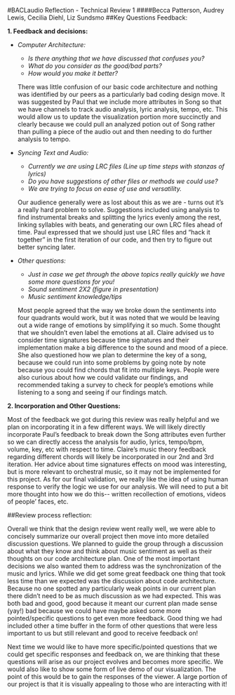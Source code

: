 #BACLaudio Reflection - Technical Review 1
####Becca Patterson, Audrey Lewis, Cecilia Diehl, Liz Sundsmo
##Key Questions Feedback:

**1. Feedback and decisions:**      
* _Computer Architecture:_
  * _Is there anything that we have discussed that confuses you?_
  * _What do you consider as the good/bad parts?_
  * _How would you make it better?_

  There was little confusion of our basic code architecture and nothing was identified by our peers as a particularly bad coding design move. It was suggested by Paul that we include more attributes in Song so that we have channels to track audio analysis, lyric analysis, tempo, etc. This would allow us to update the visualization portion more succinctly and clearly because we could pull an analyzed potion out of Song rather than pulling a piece of the audio out and then needing to do further analysis to tempo. 


* _Syncing Text and Audio:_
  * _Currently we are using LRC files (Line up time steps with stanzas of lyrics)_ 
  * _Do you have suggestions of other files or methods we could use?_
  * _We are trying to focus on ease of use and versatility._

  Our audience generally were as lost about this as we are - turns out it’s a really hard problem to solve. Suggestions included using analysis to find instrumental breaks and splitting the lyrics evenly among the rest, linking syllables with beats, and generating our own LRC files ahead of time. Paul expressed that we should just use LRC files and “hack it together” in the first iteration of our code, and then try to figure out better syncing later.


* _Other questions:_
  * _Just in case we get through the above topics really quickly we have some more questions for you!_ 
  * _Sound sentiment 2X2 (figure in presentation)_
  * _Music sentiment knowledge/tips_

  Most people agreed that the way we broke down the sentiments into four quadrants would work, but it was noted that we would be leaving out a wide range of emotions by simplifying it so much.  Some thought that we shouldn’t even label the emotions at all. Claire advised us to consider time signatures because time signatures and their implementation make a big difference to the sound and mood of a piece.  She also questioned how we plan to determine the key of a song, because we could run into some problems by going note by note because you could find chords that fit into multiple keys.  People were also curious about how we could validate our findings, and recommended taking a survey to check for people’s emotions while listening to a song and seeing if our findings match.

**2. Incorporation and Other Questions:**

  Most of the feedback we got during this review was really helpful and we plan on incorporating it in a few different ways. We will likely directly incorporate Paul’s feedback to break down the Song attributes even further so we can directly access the analysis for audio, lyrics, tempo/bpm, volume, key, etc with respect to time. Claire’s music theory feedback regarding different chords will likely be incorporated in our 2nd and 3rd iteration.   Her advice about time signatures effects on mood was interesting, but is more relevant to orchestral music, so it may not be implemented for this project.  As for our final validation, we really like the idea of using human response to verify the logic we use for our analysis. We will need to put a bit more thought into how we do this-- written recollection of emotions, videos of people’ faces, etc.



##Review process reflection:

Overall we think that the design review went really well, we were able to concisely summarize our overall project then move into more detailed discussion questions. We planned to guide the group through a discussion about what they know and think about music sentiment as well as their thoughts on our code architecture plan. One of the most important decisions we also wanted them to address was the synchronization of the music and lyrics. While we did get some great feedback one thing that took less time than we expected was the discussion about code architecture. Because no one spotted any particularly weak points in our current plan there didn’t need to be as much discussion as we had expected. This was both bad and good, good because it meant our current plan made sense (yay!) bad because we could have maybe asked some more pointed/specific questions to get even more feedback. Good thing we had included other a time buffer in the form of other questions that were less important to us but still relevant and good to receive feedback on!   
    
Next time we would like to have more specific/pointed questions that we could get specific responses and feedback on, we are thinking that these questions will arise as our project evolves and becomes more specific. We would also like to show some form of live demo of our visualization. The point of this would be to gain the responses of the viewer. A large portion of our project is that it is visually appealing to those who are interacting with it!     
